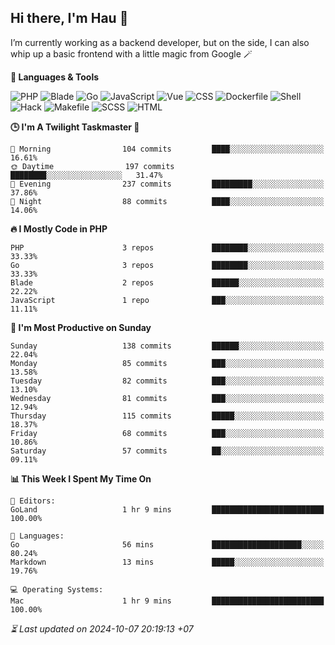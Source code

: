 ## Hi there, I'm Hau 👋
I’m currently working as a backend developer, but on the side, I can also whip up a basic frontend with a little magic from Google 🪄

<!--START_SECTION:readme-stats-->
**💬 Languages & Tools**

![PHP](https://img.shields.io/badge/PHP-65.23%25-4F5D95?&logo=PHP&labelColor=151b23)
![Blade](https://img.shields.io/badge/Blade-26.33%25-f7523f?&logo=Blade&labelColor=151b23)
![Go](https://img.shields.io/badge/Go-04.18%25-00ADD8?&logo=Go&labelColor=151b23)
![JavaScript](https://img.shields.io/badge/JavaScript-02.40%25-f1e05a?&logo=JavaScript&labelColor=151b23)
![Vue](https://img.shields.io/badge/Vue-01.21%25-41b883?&logo=Vue&labelColor=151b23)
![CSS](https://img.shields.io/badge/CSS-00.29%25-563d7c?&logo=CSS&labelColor=151b23)
![Dockerfile](https://img.shields.io/badge/Dockerfile-00.12%25-384d54?&logo=Dockerfile&labelColor=151b23)
![Shell](https://img.shields.io/badge/Shell-00.09%25-89e051?&logo=Shell&labelColor=151b23)
![Hack](https://img.shields.io/badge/Hack-00.07%25-878787?&logo=Hack&labelColor=151b23)
![Makefile](https://img.shields.io/badge/Makefile-00.04%25-427819?&logo=Makefile&labelColor=151b23)
![SCSS](https://img.shields.io/badge/SCSS-00.02%25-c6538c?&logo=SCSS&labelColor=151b23)
![HTML](https://img.shields.io/badge/HTML-00.02%25-e34c26?&logo=HTML&labelColor=151b23)


**🕒 I'm A Twilight Taskmaster 🌆**

```text
🌅 Morning                104 commits         ████░░░░░░░░░░░░░░░░░░░░░   16.61%
🌞 Daytime                197 commits         ████████░░░░░░░░░░░░░░░░░   31.47%
🌆 Evening                237 commits         █████████░░░░░░░░░░░░░░░░   37.86%
🌙 Night                  88 commits          ████░░░░░░░░░░░░░░░░░░░░░   14.06%
```

**🔥 I Mostly Code in PHP**

```text
PHP                      3 repos             ████████░░░░░░░░░░░░░░░░░   33.33%
Go                       3 repos             ████████░░░░░░░░░░░░░░░░░   33.33%
Blade                    2 repos             ██████░░░░░░░░░░░░░░░░░░░   22.22%
JavaScript               1 repo              ███░░░░░░░░░░░░░░░░░░░░░░   11.11%
```

**📅 I'm Most Productive on Sunday**

```text
Sunday                   138 commits         ██████░░░░░░░░░░░░░░░░░░░   22.04%
Monday                   85 commits          ███░░░░░░░░░░░░░░░░░░░░░░   13.58%
Tuesday                  82 commits          ███░░░░░░░░░░░░░░░░░░░░░░   13.10%
Wednesday                81 commits          ███░░░░░░░░░░░░░░░░░░░░░░   12.94%
Thursday                 115 commits         █████░░░░░░░░░░░░░░░░░░░░   18.37%
Friday                   68 commits          ███░░░░░░░░░░░░░░░░░░░░░░   10.86%
Saturday                 57 commits          ██░░░░░░░░░░░░░░░░░░░░░░░   09.11%
```

**📊 This Week I Spent My Time On**

```text
📝 Editors:
GoLand                   1 hr 9 mins         █████████████████████████   100.00%

💬 Languages:
Go                       56 mins             ████████████████████░░░░░   80.24%
Markdown                 13 mins             █████░░░░░░░░░░░░░░░░░░░░   19.76%

💻 Operating Systems:
Mac                      1 hr 9 mins         █████████████████████████   100.00%
```



*⏳ Last updated on 2024-10-07 20:19:13 +07*
<!--END_SECTION:readme-stats-->
